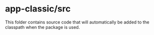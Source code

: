 # app-classic/src

This folder contains source code that will automatically be added to the classpath when
the package is used.
